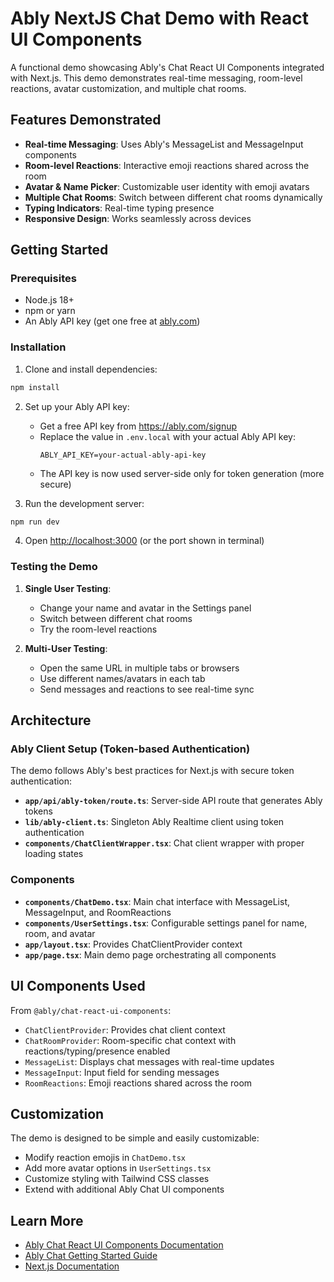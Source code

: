 # Ably NextJS Chat Demo with React UI Components

A functional demo showcasing Ably's Chat React UI Components integrated with Next.js. This demo demonstrates real-time messaging, room-level reactions, avatar customization, and multiple chat rooms.

## Features Demonstrated

- **Real-time Messaging**: Uses Ably's MessageList and MessageInput components
- **Room-level Reactions**: Interactive emoji reactions shared across the room
- **Avatar & Name Picker**: Customizable user identity with emoji avatars
- **Multiple Chat Rooms**: Switch between different chat rooms dynamically
- **Typing Indicators**: Real-time typing presence
- **Responsive Design**: Works seamlessly across devices

## Getting Started

### Prerequisites

- Node.js 18+
- npm or yarn
- An Ably API key (get one free at [ably.com](https://ably.com))

### Installation

1. Clone and install dependencies:
```bash
npm install
```

2. Set up your Ably API key:
   - Get a free API key from https://ably.com/signup
   - Replace the value in `.env.local` with your actual Ably API key:
     ```
     ABLY_API_KEY=your-actual-ably-api-key
     ```
   - The API key is now used server-side only for token generation (more secure)

3. Run the development server:
```bash
npm run dev
```

4. Open [http://localhost:3000](http://localhost:3000) (or the port shown in terminal)

### Testing the Demo

1. **Single User Testing**:
   - Change your name and avatar in the Settings panel
   - Switch between different chat rooms
   - Try the room-level reactions

2. **Multi-User Testing**:
   - Open the same URL in multiple tabs or browsers
   - Use different names/avatars in each tab
   - Send messages and reactions to see real-time sync

## Architecture

### Ably Client Setup (Token-based Authentication)

The demo follows Ably's best practices for Next.js with secure token authentication:

- **`app/api/ably-token/route.ts`**: Server-side API route that generates Ably tokens
- **`lib/ably-client.ts`**: Singleton Ably Realtime client using token authentication
- **`components/ChatClientWrapper.tsx`**: Chat client wrapper with proper loading states

### Components

- **`components/ChatDemo.tsx`**: Main chat interface with MessageList, MessageInput, and RoomReactions
- **`components/UserSettings.tsx`**: Configurable settings panel for name, room, and avatar
- **`app/layout.tsx`**: Provides ChatClientProvider context
- **`app/page.tsx`**: Main demo page orchestrating all components

## UI Components Used

From `@ably/chat-react-ui-components`:

- `ChatClientProvider`: Provides chat client context
- `ChatRoomProvider`: Room-specific chat context with reactions/typing/presence enabled
- `MessageList`: Displays chat messages with real-time updates
- `MessageInput`: Input field for sending messages
- `RoomReactions`: Emoji reactions shared across the room

## Customization

The demo is designed to be simple and easily customizable:

- Modify reaction emojis in `ChatDemo.tsx`
- Add more avatar options in `UserSettings.tsx`
- Customize styling with Tailwind CSS classes
- Extend with additional Ably Chat UI components

## Learn More

- [Ably Chat React UI Components Documentation](https://ably.com/docs/chat/react-ui-components)
- [Ably Chat Getting Started Guide](https://ably.com/docs/chat/getting-started/react-ui-components)
- [Next.js Documentation](https://nextjs.org/docs)
